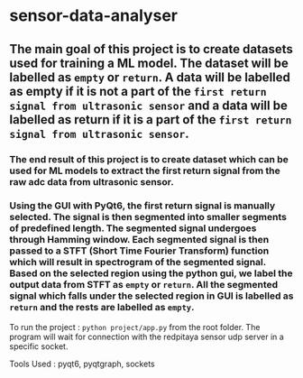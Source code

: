 # sensor-data-analyser


## The main goal of this project is to create datasets used for training a ML model. The dataset will be labelled as `empty` or `return`. A data will be labelled as empty if it is not a part of the `first return signal from ultrasonic sensor` and a data will be labelled as return if it is a part of the `first return signal from ultrasonic sensor`. 

### The end result of this project is to create dataset which can be used for ML models to extract the first return signal from the raw adc data from ultrasonic sensor.


### Using the GUI with PyQt6, the first return signal is manually selected. The signal is then segmented into smaller segments of predefined length. The segmented signal undergoes through Hamming window. Each segmented signal is then passed to a STFT (Short Time Fourier Transform) function which will result in spectrogram of the segmented signal. Based on the selected region using the python gui, we label the output data from STFT as `empty` or `return`. All the segmented signal which falls under the selected region in GUI is labelled as `return` and the rests are labelled as `empty`.


To run the project : `python project/app.py` from the root folder.
The program will wait for connection with the redpitaya sensor udp server in a specific socket.

Tools Used :
pyqt6, pyqtgraph, sockets